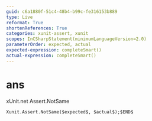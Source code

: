 ```yaml
---
guid: c6a1880f-51c4-48b4-b99c-fe316153b889
type: Live
reformat: True
shortenReferences: True
categories: xunit-assert, xunit
scopes: InCSharpStatement(minimumLanguageVersion=2.0)
parameterOrder: expected, actual
expected-expression: completeSmart()
actual-expression: completeSmart()
---
```


# ans

xUnit.net Assert.NotSame

```
Xunit.Assert.NotSame($expected$, $actual$);$END$
```
